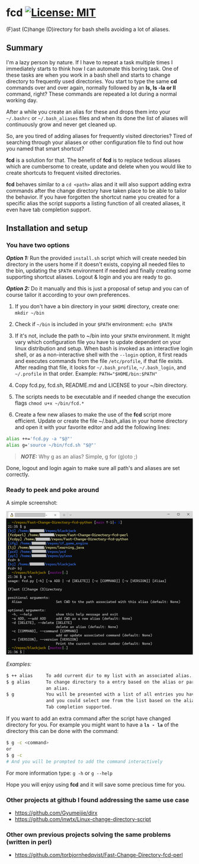 # fcd [![License: MIT](https://img.shields.io/badge/License-MIT-blue.svg)](https://opensource.org/licenses/MIT)

(F)ast (C)hange (D)irectory for bash shells avoiding a lot of aliases.

## Summary

I'm a lazy person by nature. If I have to repeat a task multiple times I
immediately starts to think how I can automate this boring task. One of these
tasks are when you work in a bash shell and starts to change directory to
frequently used directories. You start to type the same **cd** commands
over and over again, normally followed by an **ls, ls -la or ll** command,
right? These commands are repeated a lot during a normal working day.

After a while you create an alias for these and drops them into your
`~/.bashrc` or `~/.bash_aliases` files and when its done the list of aliases
will continuously grow and never get cleaned up.

So, are you tired of adding aliases for frequently visited directories?
Tired of searching through your aliases or other configuration file to find
out how you named that smart shortcut?

**fcd** is a solution for that. The benefit of **fcd** is to replace tedious
aliases which are cumbersome to create, update and delete when you would like
to create shortcuts to frequent visited directories.

**fcd** behaves similar to a `cd <path>` alias and it will also support adding
extra commands after the change directory have taken place to be able to tailor
the behavior. If you have forgotten the shortcut name you created for a
specific alias the script supports a listing function of all created aliases,
it even have tab completion support.

## Installation and setup

### You have two options

***Option 1:*** Run the provided `install.sh` script which will create needed bin
directory in the users home if it doesn't exists, copying all needed files to
the bin, updating the `$PATH` environment if needed and finally creating some
supporting shortcut aliases. Logout & login and you are ready to go.

***Option 2:*** Do it manually and this is just a proposal of setup and you can
of course tailor it according to your own preferences.

1) If you don't have a bin directory in your `$HOME` directory, create one:
`mkdir ~/bin`

2) Check if `~/bin` is included in your `$PATH` environment:
`echo $PATH`

3) If it's not, include the path to ~/bin into your `$PATH` environment. It
might vary which configuration file you have to update dependent on your
linux distribution and setup. When bash is invoked as an interactive login
shell, or as a non-interactive shell with the `--login` option, it first reads
and executes commands from the file `/etc/profile`, if that file exists.
After reading that file, it looks for `~/.bash_profile`, `~/.bash_login`, and
`~/.profile` in that order. Example: `PATH="$HOME/bin:$PATH"`

4) Copy fcd.py, fcd.sh, README.md and LICENSE to your ~/bin directory.

5) The scripts needs to be executable and if needed change the execution flags
`chmod u+x ~/bin/fcd.*`

6) Create a few new aliases to make the use of the **fcd** script more
efficient. Update or create the file ~/.bash_alias in your home directory and
open it with your favorite editor and add the following lines:

```bash
alias ++='fcd.py -a "$@"'
alias g='source ~/bin/fcd.sh "$@"'
```

> **_NOTE:_** Why g as an alias? Simple, g for (g)oto ;)

Done, logout and login again to make sure all path's and aliases are set
correctly.

### Ready to peek and poke around

A simple screenshot:

![](./screenshot.png)

*Examples:*

```bash
$ ++ alias     To add current dir to my list with an associated alias.
$ g alias      To change directory to a entry based on the alias or parts of
               an alias.
$ g            You will be presented with a list of all entries you have saved
               and you could select one from the list based on the alias name.
               Tab completion supported.
```

If you want to add an extra command after the script have changed directory
for you. For example you might want to have a **`ls - la`** of the directory
this can be done with the command:

```bash
$ g -c <command>
or
$ g -c
# And you will be prompted to add the command interactively
```

For more information type:
`g -h` or `g --help`

Hope you will enjoy using **fcd** and it will save some precious time for you.

### Other projects at github I found addressing the same use case

- <https://github.com/Gyumeijie/dirx>
- <https://github.com/inwtx/Linux-change-directory-script>

### Other own previous projects solving the same problems (written in perl)

- <https://github.com/torbjornhedqvist/Fast-Change-Directory-fcd-perl>